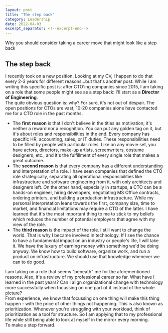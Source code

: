 ```yaml
---
layout: post 
title: "The step back"
category: Leadership
date: 2022-04-03
excerpt_separator: <!--excerpt-end-->
---
```

Why you should consider taking a career move that might look like a step back
<!--excerpt-end-->
## The step back
I recently took on a new position. Looking at my CV, I happen to do that every 2-3 years for different reasons...but that's another post.
While I am writing this specific post is: after CTO'ing companies since 2015, I am taking on a role that some people might see as a step back: I'll start as a __Director of Engineering__.  \
The quite obvious question is: why? For sure, it's not out of despair. The open positions for CTOs are vast; 10-20 companies alone have contacted me for a CTO role in the past months.  

* The __first reason__ is that I don't believe in the titles as motivation; it's neither a reward nor a recognition. You can put any golden tag on it, but it's about roles and responsibilities in the end. Every company has specific HR, accounting, sales, or IT duties. These responsibilities need to be filled by people with particular roles. Like on any movie set, you have actors, directors, make-up artists, screenwriters, costume designers, etc., and it's the fulfillment of every single role that makes a great outcome.
* The __second reason__ is that every company has a different understanding and interpretation of a role. I have seen companies that defined the CTO role strategically, separating all operational responsibilities like infrastructure and software engineering from it, with only architects and designers left. On the other hand, especially in startups, a CTO can be a hands-on engineer, hiring developers, negotiating MS Office contracts, ordering printers, and building a production infrastructure. While my personal interpretation leans towards the first, company size, time to market, and financial limitations may require a CTO of the latter. I have learned that it's the most important thing to me to stick to my beliefs which reduces the number of potential employers that agree with my view of the role.
* The __third reason__ is the impact of the role. I still want to change the world. That is why I became involved in technology. If I see the chance to have a fundamental impact on an industry or people's life, I will take it. We have the luxury of earning money with something we'd be doing anyway. We know how to build software, organize work, and run a product on infrastructure. We should use that knowledge whenever we can to do good.

I am taking on a role that seems "beneath" me for the aforementioned reasons. Also, it's a review of my professional career so far. What have I learned in the past years? Can I align organizational change with technology more successfully when focussing on one part of it instead of the whole picture? <br>
From experience, we know that focussing on one thing will make this thing happen - with the price of other things not happening. This is also known as prioritization. Whenever you're struggling with your workload, think of prioritization as a tool for structure. So I am applying that to my professional life while still being able to look at myself in the mirror every morning. <br> To make a step forward.

